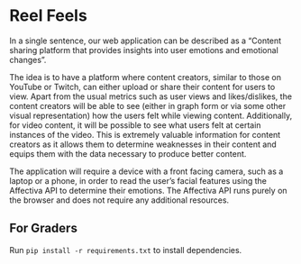 # Reel Feels

In a single sentence, our web application can be described as a “Content sharing platform that provides insights into user emotions and emotional changes”.

The idea is to have a platform where content creators, similar to those on YouTube or Twitch, can either upload or share their content for users to view. Apart from the usual metrics such as user views and likes/dislikes, the content creators will be able to see (either in graph form or via some other visual representation) how the users felt while viewing content. Additionally, for video content, it will be possible to see what users felt at certain instances of the video. This is extremely valuable information for content creators as it allows them to determine weaknesses in their content and equips them with the data necessary to produce better content.

The application will require a device with a front facing camera, such as a laptop or a phone, in order to read the user’s facial features using the Affectiva API to determine their emotions. The Affectiva API runs purely on the browser and does not require any additional resources.


## For Graders
Run `pip install -r requirements.txt` to install dependencies.

